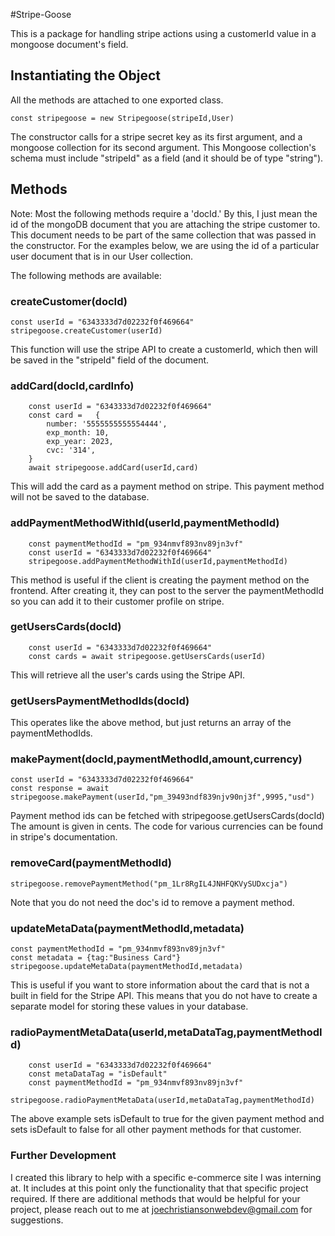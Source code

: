 #Stripe-Goose

This is a package for handling stripe actions using a customerId value in a mongoose document's field. 

## Instantiating the Object

All the methods are attached to one exported class. 

```const stripegoose = new Stripegoose(stripeId,User)```

The constructor calls for a stripe secret key as its first argument, and a mongoose collection for its second argument. This Mongoose collection's schema must include "stripeId" as a field (and it should be of type "string").

## Methods

Note: Most the following methods require a 'docId.' By this, I just mean the id of the mongoDB document that you are attaching the stripe customer to. This document needs to be part of the same collection that was passed in the constructor. For the examples below, we are using the id of a particular user document that is in our User collection.

The following methods are available:

### createCustomer(docId)

```
const userId = "6343333d7d02232f0f469664"
stripegoose.createCustomer(userId)
```

This function will use the stripe API to create a customerId, which then will be saved in the "stripeId" field of the document.

### addCard(docId,cardInfo)

```
    const userId = "6343333d7d02232f0f469664"
    const card =   {
        number: '5555555555554444',
        exp_month: 10,
        exp_year: 2023,
        cvc: '314',
    }
    await stripegoose.addCard(userId,card)
```

This will add the card as a payment method on stripe. This payment method will not be saved to the database.

### addPaymentMethodWithId(userId,paymentMethodId)

```
    const paymentMethodId = "pm_934nmvf893nv89jn3vf"
    const userId = "6343333d7d02232f0f469664"
    stripegoose.addPaymentMethodWithId(userId,paymentMethodId)
```

This method is useful if the client is creating the payment method on the frontend. After creating it, they can post to the server the paymentMethodId so you can add it to their customer profile on stripe.

### getUsersCards(docId)

```
    const userId = "6343333d7d02232f0f469664"
    const cards = await stripegoose.getUsersCards(userId)
```

This will retrieve all the user's cards using the Stripe API.

### getUsersPaymentMethodIds(docId)

This operates like the above method, but just returns an array of the paymentMethodIds.

### makePayment(docId,paymentMethodId,amount,currency)

```
const userId = "6343333d7d02232f0f469664"
const response = await stripegoose.makePayment(userId,"pm_39493ndf839njv90nj3f",9995,"usd")
```

Payment method ids can be fetched with stripegoose.getUsersCards(docId)
The amount is given in cents. 
The code for various currencies can be found in stripe's documentation.

### removeCard(paymentMethodId)

```stripegoose.removePaymentMethod("pm_1Lr8RgIL4JNHFQKVySUDxcja")```

Note that you do not need the doc's id to remove a payment method.

### updateMetaData(paymentMethodId,metadata)

    const paymentMethodId = "pm_934nmvf893nv89jn3vf"
    const metadata = {tag:"Business Card"}
    stripegoose.updateMetaData(paymentMethodId,metadata)

This is useful if you want to store information about the card that is not a built in field for the Stripe API. This means that you do not have to create a separate model for storing these values in your database.

### radioPaymentMetaData(userId,metaDataTag,paymentMethodId)

```
    const userId = "6343333d7d02232f0f469664"
    const metaDataTag = "isDefault"
    const paymentMethodId = "pm_934nmvf893nv89jn3vf"
    stripegoose.radioPaymentMetaData(userId,metaDataTag,paymentMethodId)
```

The above example sets isDefault to true for the given payment method and sets isDefault to false for all other payment methods for that customer.

### Further Development

I created this library to help with a specific e-commerce site I was interning at. It includes at this point only the functionality that that specific project required. If there are additional methods that would be helpful for your project, please reach out to me at joechristiansonwebdev@gmail.com for suggestions.
